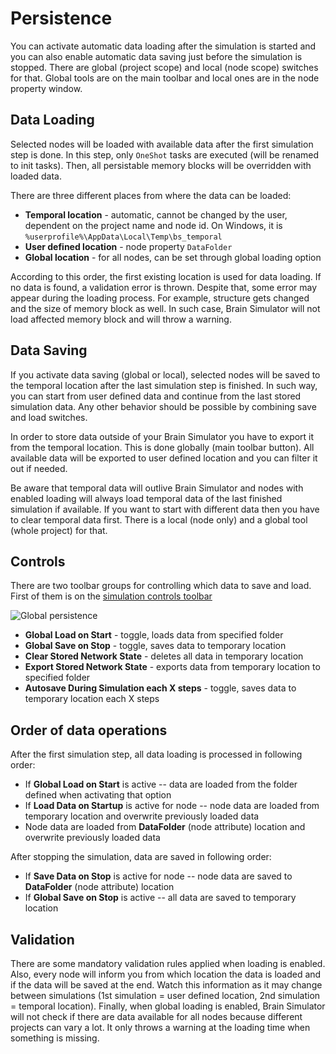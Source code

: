 # Persistence

You can activate automatic data loading after the simulation is started and you can also enable automatic data saving just before the simulation is stopped. There are global (project scope) and local (node scope) switches for that. Global tools are on the main toolbar and local ones are in the node property window.

## Data Loading
Selected nodes will be loaded with available data after the first simulation step is done. In this step, only `OneShot` tasks are executed (will be renamed to init tasks). Then, all persistable memory blocks will be overridden with loaded data.

There are three different places from where the data can be loaded:

* **Temporal location** - automatic, cannot be changed by the user, dependent on the project name and node id. On Windows, it is `%userprofile%\AppData\Local\Temp\bs_temporal`
* **User defined location** - node property `DataFolder`
* **Global location** - for all nodes, can be set through global loading option

According to this order, the first existing location is used for data loading. If no data is found, a validation error is thrown. Despite that, some error may appear during the loading process. For example, structure gets changed and the size of memory block as well. In such case, Brain Simulator will not load affected memory block and will throw a warning.


## Data Saving
If you activate data saving (global or local), selected nodes will be saved to the temporal location after the last simulation step is finished. In such way, you can start from user defined data and continue from the last stored simulation data. Any other behavior should be possible by combining save and load switches.

In order to store data outside of your Brain Simulator you have to export it from the temporal location. This is done globally (main toolbar button). All available data will be exported to user defined location and you can filter it out if needed.

Be aware that temporal data will outlive Brain Simulator and nodes with enabled loading will always load temporal data of the last finished simulation if available. If you want to start with different data then you have to clear temporal data first. There is a local (node only) and a global tool (whole project) for that.

## Controls
There are two toolbar groups for controlling which data to save and load. First of them is on the [simulation controls toolbar](../ui.md#simulation-controls)

![Global persistence](img/persistence-01.png)

*  **Global Load on Start** - toggle, loads data from specified folder
*  **Global Save on Stop** - toggle, saves data to temporary location
*  **Clear Stored Network State** - deletes all data in temporary location
*  **Export Stored Network State** - exports data from temporary location to specified folder
*  **Autosave During Simulation each X steps** - toggle, saves data to temporary location each X steps

## Order of data operations
After the first simulation step, all data loading is processed in following order:

* If **Global Load on Start** is active -- data are loaded from the folder defined when activating that option
* If **Load Data on Startup** is active for node -- node data are loaded from temporary location and overwrite previously loaded data
* Node data are loaded from **DataFolder** (node attribute) location and overwrite previously loaded data

After stopping the simulation, data are saved in following order:

* If **Save Data on Stop** is active for node -- node data are saved to **DataFolder** (node attribute) location
* If **Global Save on Stop** is active -- all data are saved to temporary location


## Validation
There are some mandatory validation rules applied when loading is enabled. Also, every node will inform you from which location the data is loaded and if the data will be saved at the end. Watch this information as it may change between simulations (1st simulation = user defined location, 2nd simulation = temporal location). Finally, when global loading is enabled, Brain Simulator will not check if there are data available for all nodes because different projects can vary a lot. It only throws a warning at the loading time when something is missing.
